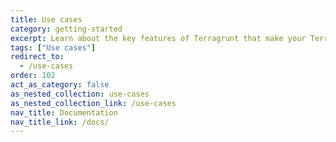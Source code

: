 ```yaml
---
title: Use cases
category: getting-started
excerpt: Learn about the key features of Terragrunt that make your Terraform experience better
tags: ["Use cases"]
redirect_to:
  - /use-cases
order: 102
act_as_category: false
as_nested_collection: use-cases
as_nested_collection_link: /use-cases
nav_title: Documentation
nav_title_link: /docs/
---
```

